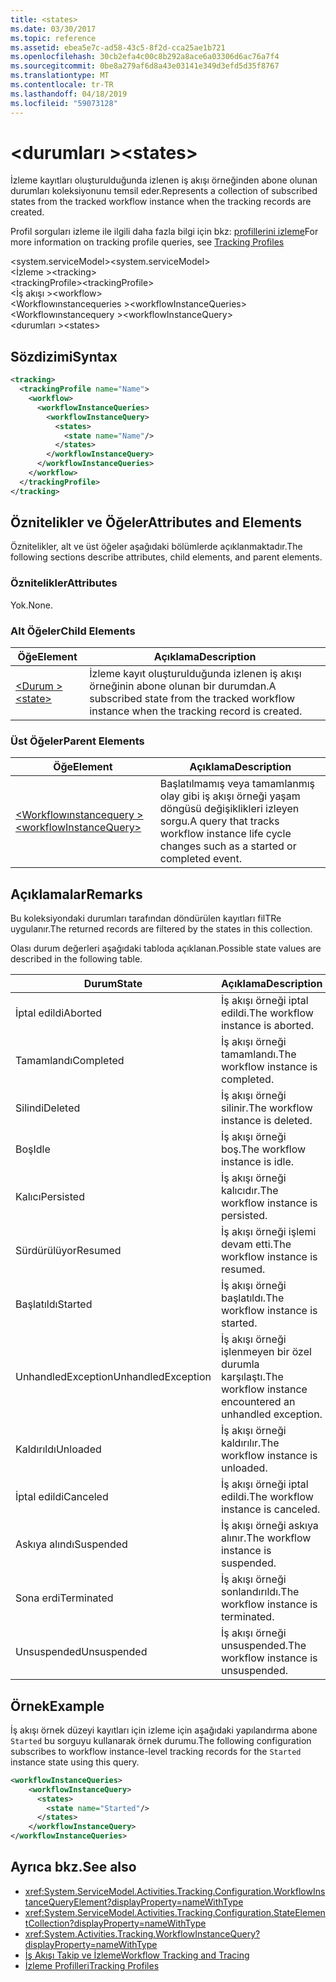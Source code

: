 ```yaml
---
title: <states>
ms.date: 03/30/2017
ms.topic: reference
ms.assetid: ebea5e7c-ad58-43c5-8f2d-cca25ae1b721
ms.openlocfilehash: 30cb2efa4c00c8b292a8ace6a03306d6ac76a7f4
ms.sourcegitcommit: 0be8a279af6d8a43e03141e349d3efd5d35f8767
ms.translationtype: MT
ms.contentlocale: tr-TR
ms.lasthandoff: 04/18/2019
ms.locfileid: "59073128"
---
```

# <a name="states"></a><span data-ttu-id="45300-101">\<durumları ></span><span class="sxs-lookup"><span data-stu-id="45300-101">\<states></span></span>
<span data-ttu-id="45300-102">İzleme kayıtları oluşturulduğunda izlenen iş akışı örneğinden abone olunan durumları koleksiyonunu temsil eder.</span><span class="sxs-lookup"><span data-stu-id="45300-102">Represents a collection of subscribed states from the tracked workflow instance when the tracking records are created.</span></span>  
  
 <span data-ttu-id="45300-103">Profil sorguları izleme ile ilgili daha fazla bilgi için bkz: [profillerini izleme](../../../../../docs/framework/windows-workflow-foundation/tracking-profiles.md)</span><span class="sxs-lookup"><span data-stu-id="45300-103">For more information on tracking profile queries, see [Tracking Profiles](../../../../../docs/framework/windows-workflow-foundation/tracking-profiles.md)</span></span>  
  
<span data-ttu-id="45300-104">\<system.serviceModel></span><span class="sxs-lookup"><span data-stu-id="45300-104">\<system.serviceModel></span></span>  
<span data-ttu-id="45300-105">\<İzleme ></span><span class="sxs-lookup"><span data-stu-id="45300-105">\<tracking></span></span>  
<span data-ttu-id="45300-106">\<trackingProfile></span><span class="sxs-lookup"><span data-stu-id="45300-106">\<trackingProfile></span></span>  
<span data-ttu-id="45300-107">\<İş akışı ></span><span class="sxs-lookup"><span data-stu-id="45300-107">\<workflow></span></span>  
<span data-ttu-id="45300-108">\<Workflowınstancequeries ></span><span class="sxs-lookup"><span data-stu-id="45300-108">\<workflowInstanceQueries></span></span>  
<span data-ttu-id="45300-109">\<Workflowınstancequery ></span><span class="sxs-lookup"><span data-stu-id="45300-109">\<workflowInstanceQuery></span></span>  
<span data-ttu-id="45300-110">\<durumları ></span><span class="sxs-lookup"><span data-stu-id="45300-110">\<states></span></span>  
  
## <a name="syntax"></a><span data-ttu-id="45300-111">Sözdizimi</span><span class="sxs-lookup"><span data-stu-id="45300-111">Syntax</span></span>  
  
```xml  
<tracking>
  <trackingProfile name="Name">
    <workflow>
      <workflowInstanceQueries>
        <workflowInstanceQuery>
          <states>
            <state name="Name"/>
          </states>
        </workflowInstanceQuery>
      </workflowInstanceQueries>
    </workflow>
  </trackingProfile>
</tracking>  
```  
  
## <a name="attributes-and-elements"></a><span data-ttu-id="45300-112">Öznitelikler ve Öğeler</span><span class="sxs-lookup"><span data-stu-id="45300-112">Attributes and Elements</span></span>  
 <span data-ttu-id="45300-113">Öznitelikler, alt ve üst öğeler aşağıdaki bölümlerde açıklanmaktadır.</span><span class="sxs-lookup"><span data-stu-id="45300-113">The following sections describe attributes, child elements, and parent elements.</span></span>  
  
### <a name="attributes"></a><span data-ttu-id="45300-114">Öznitelikler</span><span class="sxs-lookup"><span data-stu-id="45300-114">Attributes</span></span>  
 <span data-ttu-id="45300-115">Yok.</span><span class="sxs-lookup"><span data-stu-id="45300-115">None.</span></span>  
  
### <a name="child-elements"></a><span data-ttu-id="45300-116">Alt Öğeler</span><span class="sxs-lookup"><span data-stu-id="45300-116">Child Elements</span></span>  
  
|<span data-ttu-id="45300-117">Öğe</span><span class="sxs-lookup"><span data-stu-id="45300-117">Element</span></span>|<span data-ttu-id="45300-118">Açıklama</span><span class="sxs-lookup"><span data-stu-id="45300-118">Description</span></span>|  
|-------------|-----------------|  
|[<span data-ttu-id="45300-119">\<Durum ></span><span class="sxs-lookup"><span data-stu-id="45300-119">\<state></span></span>](../../../../../docs/framework/configure-apps/file-schema/windows-workflow-foundation/states.md)|<span data-ttu-id="45300-120">İzleme kayıt oluşturulduğunda izlenen iş akışı örneğinin abone olunan bir durumdan.</span><span class="sxs-lookup"><span data-stu-id="45300-120">A subscribed state from the tracked workflow instance when the tracking record is created.</span></span>|  
  
### <a name="parent-elements"></a><span data-ttu-id="45300-121">Üst Öğeler</span><span class="sxs-lookup"><span data-stu-id="45300-121">Parent Elements</span></span>  
  
|<span data-ttu-id="45300-122">Öğe</span><span class="sxs-lookup"><span data-stu-id="45300-122">Element</span></span>|<span data-ttu-id="45300-123">Açıklama</span><span class="sxs-lookup"><span data-stu-id="45300-123">Description</span></span>|  
|-------------|-----------------|  
|[<span data-ttu-id="45300-124">\<Workflowınstancequery ></span><span class="sxs-lookup"><span data-stu-id="45300-124">\<workflowInstanceQuery></span></span>](../../../../../docs/framework/configure-apps/file-schema/windows-workflow-foundation/workflowinstancequery.md)|<span data-ttu-id="45300-125">Başlatılmamış veya tamamlanmış olay gibi iş akışı örneği yaşam döngüsü değişiklikleri izleyen sorgu.</span><span class="sxs-lookup"><span data-stu-id="45300-125">A query that tracks workflow instance life cycle changes such as a started or completed event.</span></span>|  
  
## <a name="remarks"></a><span data-ttu-id="45300-126">Açıklamalar</span><span class="sxs-lookup"><span data-stu-id="45300-126">Remarks</span></span>  
 <span data-ttu-id="45300-127">Bu koleksiyondaki durumları tarafından döndürülen kayıtları filTRe uygulanır.</span><span class="sxs-lookup"><span data-stu-id="45300-127">The returned records are filtered by the states in this collection.</span></span>  
  
 <span data-ttu-id="45300-128">Olası durum değerleri aşağıdaki tabloda açıklanan.</span><span class="sxs-lookup"><span data-stu-id="45300-128">Possible state values are described in the following table.</span></span>  
  
|<span data-ttu-id="45300-129">Durum</span><span class="sxs-lookup"><span data-stu-id="45300-129">State</span></span>|<span data-ttu-id="45300-130">Açıklama</span><span class="sxs-lookup"><span data-stu-id="45300-130">Description</span></span>|  
|-----------|-----------------|  
|<span data-ttu-id="45300-131">İptal edildi</span><span class="sxs-lookup"><span data-stu-id="45300-131">Aborted</span></span>|<span data-ttu-id="45300-132">İş akışı örneği iptal edildi.</span><span class="sxs-lookup"><span data-stu-id="45300-132">The workflow instance is aborted.</span></span>|  
|<span data-ttu-id="45300-133">Tamamlandı</span><span class="sxs-lookup"><span data-stu-id="45300-133">Completed</span></span>|<span data-ttu-id="45300-134">İş akışı örneği tamamlandı.</span><span class="sxs-lookup"><span data-stu-id="45300-134">The workflow instance is completed.</span></span>|  
|<span data-ttu-id="45300-135">Silindi</span><span class="sxs-lookup"><span data-stu-id="45300-135">Deleted</span></span>|<span data-ttu-id="45300-136">İş akışı örneği silinir.</span><span class="sxs-lookup"><span data-stu-id="45300-136">The workflow instance is deleted.</span></span>|  
|<span data-ttu-id="45300-137">Boş</span><span class="sxs-lookup"><span data-stu-id="45300-137">Idle</span></span>|<span data-ttu-id="45300-138">İş akışı örneği boş.</span><span class="sxs-lookup"><span data-stu-id="45300-138">The workflow instance is idle.</span></span>|  
|<span data-ttu-id="45300-139">Kalıcı</span><span class="sxs-lookup"><span data-stu-id="45300-139">Persisted</span></span>|<span data-ttu-id="45300-140">İş akışı örneği kalıcıdır.</span><span class="sxs-lookup"><span data-stu-id="45300-140">The workflow instance is persisted.</span></span>|  
|<span data-ttu-id="45300-141">Sürdürülüyor</span><span class="sxs-lookup"><span data-stu-id="45300-141">Resumed</span></span>|<span data-ttu-id="45300-142">İş akışı örneği işlemi devam etti.</span><span class="sxs-lookup"><span data-stu-id="45300-142">The workflow instance is resumed.</span></span>|  
|<span data-ttu-id="45300-143">Başlatıldı</span><span class="sxs-lookup"><span data-stu-id="45300-143">Started</span></span>|<span data-ttu-id="45300-144">İş akışı örneği başlatıldı.</span><span class="sxs-lookup"><span data-stu-id="45300-144">The workflow instance is started.</span></span>|  
|<span data-ttu-id="45300-145">UnhandledException</span><span class="sxs-lookup"><span data-stu-id="45300-145">UnhandledException</span></span>|<span data-ttu-id="45300-146">İş akışı örneği işlenmeyen bir özel durumla karşılaştı.</span><span class="sxs-lookup"><span data-stu-id="45300-146">The workflow instance encountered an unhandled exception.</span></span>|  
|<span data-ttu-id="45300-147">Kaldırıldı</span><span class="sxs-lookup"><span data-stu-id="45300-147">Unloaded</span></span>|<span data-ttu-id="45300-148">İş akışı örneği kaldırılır.</span><span class="sxs-lookup"><span data-stu-id="45300-148">The workflow instance is unloaded.</span></span>|  
|<span data-ttu-id="45300-149">İptal edildi</span><span class="sxs-lookup"><span data-stu-id="45300-149">Canceled</span></span>|<span data-ttu-id="45300-150">İş akışı örneği iptal edildi.</span><span class="sxs-lookup"><span data-stu-id="45300-150">The workflow instance is canceled.</span></span>|  
|<span data-ttu-id="45300-151">Askıya alındı</span><span class="sxs-lookup"><span data-stu-id="45300-151">Suspended</span></span>|<span data-ttu-id="45300-152">İş akışı örneği askıya alınır.</span><span class="sxs-lookup"><span data-stu-id="45300-152">The workflow instance is suspended.</span></span>|  
|<span data-ttu-id="45300-153">Sona erdi</span><span class="sxs-lookup"><span data-stu-id="45300-153">Terminated</span></span>|<span data-ttu-id="45300-154">İş akışı örneği sonlandırıldı.</span><span class="sxs-lookup"><span data-stu-id="45300-154">The workflow instance is terminated.</span></span>|  
|<span data-ttu-id="45300-155">Unsuspended</span><span class="sxs-lookup"><span data-stu-id="45300-155">Unsuspended</span></span>|<span data-ttu-id="45300-156">İş akışı örneği unsuspended.</span><span class="sxs-lookup"><span data-stu-id="45300-156">The workflow instance is unsuspended.</span></span>|  
  
## <a name="example"></a><span data-ttu-id="45300-157">Örnek</span><span class="sxs-lookup"><span data-stu-id="45300-157">Example</span></span>  
 <span data-ttu-id="45300-158">İş akışı örnek düzeyi kayıtları için izleme için aşağıdaki yapılandırma abone `Started` bu sorguyu kullanarak örnek durumu.</span><span class="sxs-lookup"><span data-stu-id="45300-158">The following configuration subscribes to workflow instance-level tracking records for the `Started` instance state using this query.</span></span>  
  
```xml  
<workflowInstanceQueries>  
    <workflowInstanceQuery>  
      <states>  
        <state name="Started"/>  
      </states>  
    </workflowInstanceQuery>  
</workflowInstanceQueries>  
```  
  
## <a name="see-also"></a><span data-ttu-id="45300-159">Ayrıca bkz.</span><span class="sxs-lookup"><span data-stu-id="45300-159">See also</span></span>

- <xref:System.ServiceModel.Activities.Tracking.Configuration.WorkflowInstanceQueryElement?displayProperty=nameWithType>
- <xref:System.ServiceModel.Activities.Tracking.Configuration.StateElementCollection?displayProperty=nameWithType>
- <xref:System.Activities.Tracking.WorkflowInstanceQuery?displayProperty=nameWithType>
- [<span data-ttu-id="45300-160">İş Akışı Takip ve İzleme</span><span class="sxs-lookup"><span data-stu-id="45300-160">Workflow Tracking and Tracing</span></span>](../../../../../docs/framework/windows-workflow-foundation/workflow-tracking-and-tracing.md)
- [<span data-ttu-id="45300-161">İzleme Profilleri</span><span class="sxs-lookup"><span data-stu-id="45300-161">Tracking Profiles</span></span>](../../../../../docs/framework/windows-workflow-foundation/tracking-profiles.md)
